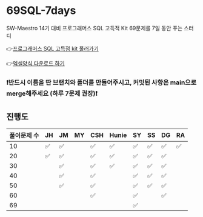 # 69SQL-7days

SW-Maestro 14기 대비 프로그래머스 SQL 고득적 Kit 69문제를 7일 동안 푸는 스터디

👉[프로그래머스 SQL 고득점 kit 풀러가기](https://school.programmers.co.kr/learn/challenges?tab=sql_practice_kit)

👉[엑셀양식 다운로드 하기](https://docs.google.com/spreadsheets/d/1QXTwCkL-f9BbYO15qe2NCnqzQ03vuOh2ZA_nmWpZCCo/edit#gid=232438775)

### ❗️반드시 이름을 딴 브랜치와 폴더를 만들어주시고, 커밋된 사항은 main으로 merge해주세요 (하루 7문제 권장)❗️

## 진행도

| 풀이문제 수 | JH  | JM  | MY  | CSH | Hunie | SY  | SS  | DG  | RA  |
| ----------- | --- | --- | --- | --- | ----- | --- | --- | --- | --- |
| 10          | ✅  | ✅  |     | ✅  | ✅    | ✅  | ✅  | ✅  | ✅  |
| 20          | ✅  | ✅  |     | ✅  | ✅    | ✅  | ✅  | ✅  |     |
| 30          |     | ✅  |     | ✅  | ✅    | ✅  | ✅  | ✅  |     |
| 40          |     | ✅ |     | ✅  |       | ✅  | ✅  | ✅  |     |
| 50          |     | ✅ |     | ✅  |       | ✅  | ✅  | ✅  |     |
| 60          |     |     |     | ✅  |       | ✅  |     | ✅  |     |
| 69          |     |     |     |     |       | ✅  |     |     |     |
